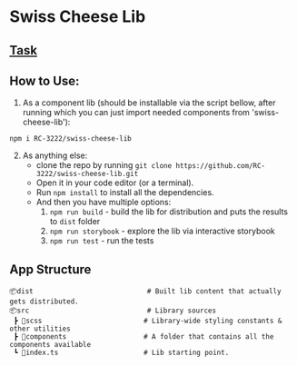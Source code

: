 # Swiss Cheese Lib

## [Task](https://drive.google.com/file/d/1_OCSaSETyeDNJ2Xuc-jAdFL4ZYVvmtlQ/view)

## How to Use:

1. As a component lib (should be installable via the script bellow, after running which you can just import needed components from 'swiss-cheese-lib'):
```
npm i RC-3222/swiss-cheese-lib
```
2. As anything else:
    - clone the repo by running `git clone https://github.com/RC-3222/swiss-cheese-lib.git`
    - Open it in your code editor (or a terminal).
    - Run `npm install` to install all the dependencies.
    - And then you have multiple options:
        1. `npm run build` - build the lib for distribution and puts the results to `dist` folder
        2. `npm run storybook` - explore the lib via interactive storybook
        2. `npm run test` - run the tests


## App Structure

```
📦dist                            # Built lib content that actually gets distributed.
📦src                             # Library sources
 ┣ 📂scss                         # Library-wide styling constants & other utilities
 ┣ 📂components                   # A folder that contains all the components available
 ┗ 📜index.ts                     # Lib starting point.
```
